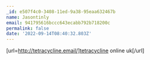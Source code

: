 ```yaml
---
_id: e507f4c0-3408-11ed-9a38-95eaa632467b
name: Jasontinly
email: 941795616bccc643ecabb792b718200c
permalink: false
date: '2022-09-14T08:40:32.803Z'
---
```

[url=http://tetracycline.email/]tetracycline online uk[/url]
